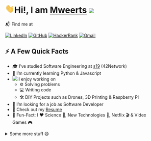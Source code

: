 <h1> <img src="https://raw.githubusercontent.com/ABSphreak/ABSphreak/master/gifs/Hi.gif" width="30px">Hi!, I am <a href="https://github.com/mweerts">Mweerts</a> <img src="https://emojis.slackmojis.com/emojis/images/1531849430/4246/blob-sunglasses.gif?1531849430" width="30px"></h1>
</h1>

📬 Find me at
<p>
  <a href="https://www.linkedin.com/in/mweerts"><img src="https://img.shields.io/badge/-LinkedIn-blue?style=flat-square&logo=Linkedin&logoColor=white" alt="LinkedIn"></a>
  <a href="https://github.com/mweerts"><img src="http://img.shields.io/badge/-Github-black?style=flat-square&logo=github" alt="GitHub"></a>
  <a href="https://www.hackerrank.com/mweerts"><img src="https://img.shields.io/badge/-HackerRank-green?style=flat-square&logo=hackerrank&logoColor=black" alt="HackerRank"></a>
  <a href="mailto:weertsmaxime@gmail.com"><img src="https://img.shields.io/badge/-Gmail-d14836?style=flat-square&logo=Gmail&logoColor=white" alt="Gmail"></a>
</p>


## ⚡️ A Few Quick Facts

- 🎓 I’ve studied Software Engineering at <a href="https://www.s19.be/">s19</a> (42Network)
- 🌱 I’m currently learning Python & Javascript
- <img src="https://media.giphy.com/media/WUlplcMpOCEmTGBtBW/giphy.gif" width="30">  I enjoy working on
  - ⚙️ Solving problems
  - 💻 Writing code
  - 🛠 DIY Projects such as Drones, 3D Printing & Raspberry PI
- 👯 I’m looking for a job as Software Developer 
- 📙 Check out my [Resume](https://www.linkedin.com/in/mweerts/)
- 🎉 Fun-Fact: I ❤️ Science 🔬, New Technologies 🚀, Netflix 🎬 & Video Games 🎮

<details>
  <summary>Some more stuff 😄</summary>

### 🖥️ My DevSetup
  <a href="#"><img src="https://img.shields.io/badge/-Windows-grey?style=flat-square&logo=Windows&logoColor=blue"></a>
  <a href="#"><img src="https://img.shields.io/badge/-Linux-grey?style=flat-square&logo=linux&logoColor=white"></a>
  <a href="#"><img src="https://img.shields.io/badge/-macOS-grey?style=flat-square&logo=apple&logoColor=white"></a>
  <a href="#"><img src="https://img.shields.io/badge/-VS%20Code-grey?style=flat-square&logo=visualstudiocode&logoColor=blue"></a>
  <a href="#"><img src="https://img.shields.io/badge/-Terminal-grey?style=flat-square&logo=powershell&logoColor=black"></a>
  <a href="#"><img src="https://img.shields.io/badge/-Vim-grey?style=flat-square&logo=vim&logoColor=white"></a>
  <a href="#"><img src="https://img.shields.io/badge/-Spotify-grey?style=flat-square&logo=spotify&logoColor=green"></a>
  
  <hr>
  
### ⚙️ Tech I'm using
  <img unselectable=on src="https://img.shields.io/badge/C-Proficient-_.svg?logo=c">
  <a href="#"><img src="https://img.shields.io/badge/Python-Competent-_.svg?logo=Python"></a>
  <a href="#"><img src="https://img.shields.io/badge/JavaScript-Advanced%20Beginner-_.svg?logo=Javascript"></a>
  <a href="#"><img src="https://img.shields.io/badge/Clean%20Code-Adept-_.svg"></a>
</details>
